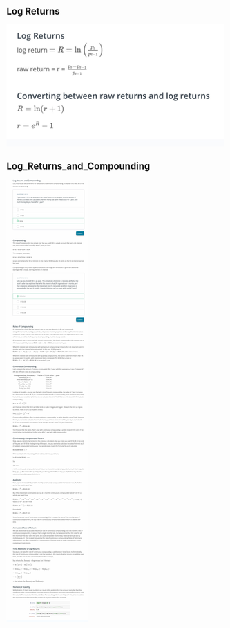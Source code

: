 ## Log Returns

![log_returns](/Lesson7_Stock-Returns/images/log_returns.jpg)


## Log_Returns_and_Compounding

![Log_Returns_and_Compounding](/Lesson7_Stock-Returns/images/Log_Returns_and_Compounding.jpeg)
